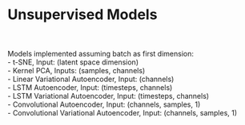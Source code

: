 # Unsupervised Models
<br><br>Models implemented assuming batch as first dimension: 
<br> - t-SNE, Input: (latent space dimension)
<br> - Kernel PCA, Inputs: (samples, channels)
<br> - Linear Variational Autoencoder, Input: (channels)
<br> - LSTM Autoencoder, Input: (timesteps, channels)
<br> - LSTM Variational Autoencoder, Input: (timesteps, channels)
<br> - Convolutional Autoencoder, Input: (channels, samples, 1)
<br> - Convolutional Variational Autoencoder, Input: (channels, samples, 1)